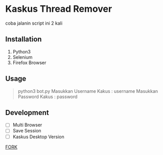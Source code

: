 # Kaskus Thread Remover

coba jalanin script ini 2 kali

## Installation

1. Python3
2. Selenium
3. Firefox Browser

## Usage

> python3 bot.py
> Masukkan Username Kakus : username
> Masukkan Password Kakus : password

## Development

- [ ] Multi Browser
- [ ] Save Session
- [ ] Kaskus Desktop Version

[FORK](https://github.com/codenoid/Kaskus-Thread-Remover.git)